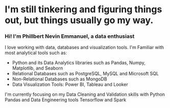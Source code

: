 # I'm still tinkering and figuring things out, but things usually go my way. 
### Hi! I'm Phillbert Nevin Emmanuel, a data enthusiast


I love working with data, databases and visualization tools. I'm Familiar with most analytical tools such as:
* Python and its Data Analytics libraries such as Pandas, Numpy, Matplotlib, and Seaborn
* Relational Databases such as PostgreSQL, MySQL and Microsoft SQL
* Non-Relational Databases such as MongoDB
* Data Visualization Tools: Power BI, Tableau and Looker



I'm currently focusing on my Data Cleaning and Validation skills with Python Pandas and Data Engineering tools Tensorflow and Spark

<!--
**PhillbertNevinEmmanuel/PhillbertNevinEmmanuel** is a ✨ _special_ ✨ repository because its `README.md` (this file) appears on your GitHub profile.

Here are some ideas to get you started:

- 🔭 I’m currently working on ...
- 🌱 I’m currently learning ...
- 👯 I’m looking to collaborate on ...
- 🤔 I’m looking for help with ...
- 💬 Ask me about ...
- 📫 How to reach me: ...
- 😄 Pronouns: ...
- ⚡ Fun fact: ...
-->

